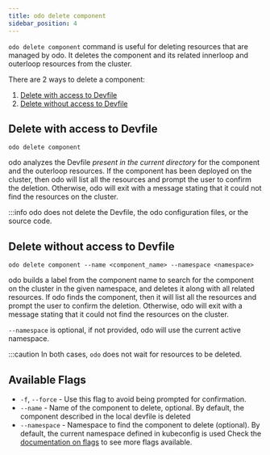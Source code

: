 ```yaml
---
title: odo delete component
sidebar_position: 4
---
```


`odo delete component` command is useful for deleting resources that are managed by odo. It deletes the component and its related innerloop and outerloop resources from the cluster.

There are 2 ways to delete a component:
1. [Delete with access to Devfile](#delete-with-access-to-devfile)
2. [Delete without access to Devfile](#delete-without-access-to-devfile)

## Delete with access to Devfile
```shell
odo delete component
```
odo analyzes the Devfile _present in the current directory_ for the component and the outerloop resources.
If the component has been deployed on the cluster, then odo will list all the resources and prompt the user to confirm the deletion.
Otherwise, odo will exit with a message stating that it could not find the resources on the cluster.

:::info
odo does not delete the Devfile, the odo configuration files, or the source code.

## Delete without access to Devfile
```shell
odo delete component --name <component_name> --namespace <namespace>
```

odo builds a label from the component name to search for the component on the cluster in the given namespace, and deletes it along with all related resources.
If odo finds the component, then it will list all the resources and prompt the user to confirm the deletion.
Otherwise, odo will exit with a message stating that it could not find the resources on the cluster.

`--namespace` is optional, if not provided, odo will use the current active namespace.


:::caution
In both cases, `odo` does not wait for resources to be deleted.


## Available Flags
* `-f`, `--force` - Use this flag to avoid being prompted for confirmation.
* `--name` - Name of the component to delete, optional. By default, the component described in the local devfile is deleted
* `--namespace` - Namespace to find the component to delete (optional). By default, the current namespace defined in kubeconfig is used
Check the [documentation on flags](flags.md) to see more flags available.